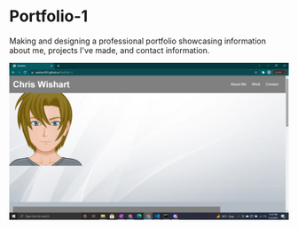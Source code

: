 # Portfolio-1


Making and designing a professional portfolio showcasing information about me, projects I've made, and contact information.

![Screenshot](.\assets\images\portfolio-preview.png)